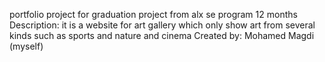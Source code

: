 portfolio project for graduation project from alx se program 12 months
Description: it is a website for art gallery which only show art from several kinds such as sports and nature and cinema
Created by: Mohamed Magdi (myself) 
